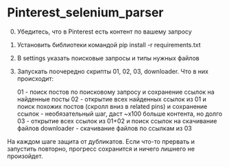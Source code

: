 # Pinterest_selenium_parser
0. Убедитесь, что в Pinterest есть контент по вашему запросу
1. Установить библиотеки командой pip install -r requirements.txt
2. В settings указать поисковые запросы и типы нужных файлов
3. Запускать поочередно скрипты 01, 02, 03, downloader. Что в них происходит:
   
   01 - поиск постов по поисковому запросу и сохранение ссылок на найденные посты
   02 - открытие всех найденных ссылок из 01 и поиск похожих постов (скролл вниз в related pins) и сохранение ссылок - необязательный шаг, даст ~x100 больше контента, но долго
   03 - открытие всех ссылок из 01+02 и поиск ссылок на скачивание файлов
   downloader - скачивание файлов по ссылкам из 03

На каждом шаге защита от дубликатов. Если что-то прервать и запустить повторно, прогресс сохранится и ничего лишнего не произойдет.
